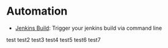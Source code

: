 # Automation

- [Jenkins Build](./jenkins_build/README.md): Trigger your jenkins build via command line

test test2 test3 test4 test5 test6 test7
